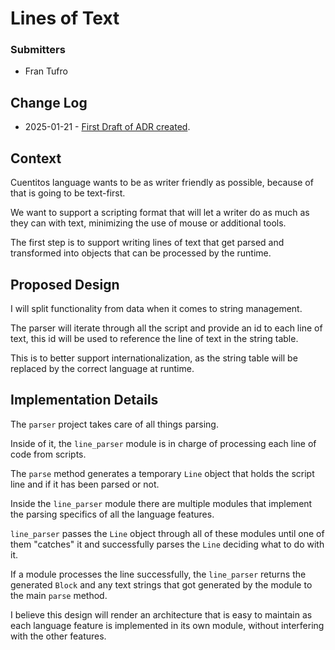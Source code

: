 # Lines of Text

### Submitters

- Fran Tufro

## Change Log

- 2025-01-21 - [First Draft of ADR created](https://github.com/hiddenpeopleclub/cuentitos/pull/52).

## Context

Cuentitos language wants to be as writer friendly as possible, because of that
is going to be text-first.

We want to support a scripting format that will let a writer do as much as they
can with text, minimizing the use of mouse or additional tools.

The first step is to support writing lines of text that get parsed and
transformed into objects that can be processed by the runtime.

## Proposed Design

I will split functionality from data when it comes to string management.

The parser will iterate through all the script and provide an id to each line
of text, this id will be used to reference the line of text in the string table.

This is to better support internationalization, as the string table will be
replaced by the correct language at runtime.

## Implementation Details

The `parser` project takes care of all things parsing.

Inside of it, the `line_parser` module is in charge of processing each line of code from scripts.

The `parse` method generates a temporary `Line` object that holds the script line and if it has been parsed or not.

Inside the `line_parser` module there are multiple modules that implement the parsing specifics of all the language features.

`line_parser` passes the `Line` object through all of these modules until one of them "catches" it and successfully parses the `Line` deciding what to do with it.

If a module processes the line successfully, the `line_parser` returns the generated `Block` and any text strings that got generated by the module to the main `parse` method.

I believe this design will render an architecture that is easy to maintain as each language feature is implemented in its own module, without interfering with the other features.


